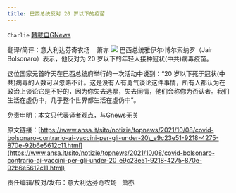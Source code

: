 ```yaml
---
title: 巴西总统反对 20 岁以下的疫苗
---
```

`Charlie` [轉載自GNews](https://gnews.org/zh-hans/1582901/)

翻译/简评：意大利达芬奇农场    萧亦
![](https://assets.gnews.org/wp-content/uploads/2021/10/10093.jpg)
巴西总统雅伊尔·博尔索纳罗（Jair Bolsonaro）表示，他反对为 20 岁以下的年轻人接种冠状(中共)病毒疫苗。

这位国家元首昨天在巴西总统府举行的一次活动中说到：“20 岁以下死于冠状(中共)病毒的人数可以忽略不计。这是没有人有勇气谈论这件事情，所有人都认为在政治上谈论它是不好的，因为你失去选票，失去同情，他们会称你为否认者。我们生活在虚伪中，几乎整个世界都生活在虚伪中”。

免责申明：本文只代表译者观点，与Gnews无关

原文链接：[https://www.ansa.it/sito/notizie/topnews/2021/10/08/covid-bolsonaro-contrario-ai-vaccini-per-gli-under-20\_e9c23e51-9218-4275-870e-92b6e5612c11.html](https://www.ansa.it/sito/notizie/topnews/2021/10/08/covid-bolsonaro-contrario-ai-vaccini-per-gli-under-20_e9c23e51-9218-4275-870e-92b6e5612c11.html)

责任编辑/校对/发布：意大利达芬奇农场   萧亦
